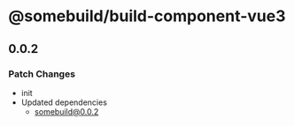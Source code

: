 # @somebuild/build-component-vue3

## 0.0.2

### Patch Changes

- init
- Updated dependencies
  - somebuild@0.0.2
